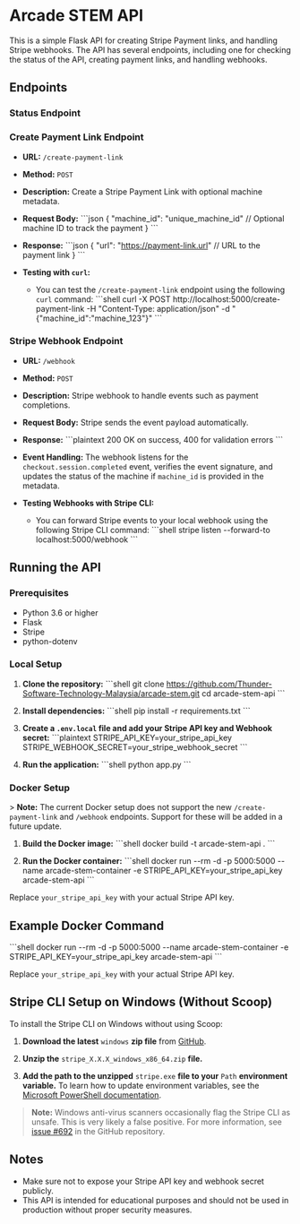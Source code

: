 # Arcade STEM API

This is a simple Flask API for creating Stripe Payment links, and handling Stripe webhooks. The API has several endpoints, including one for checking the status of the API, creating payment links, and handling webhooks.

## Endpoints

### Status Endpoint

### Create Payment Link Endpoint

- **URL:** `/create-payment-link`
- **Method:** `POST`
- **Description:** Create a Stripe Payment Link with optional machine metadata.
- **Request Body:**
  \```json
  {
    "machine_id": "unique_machine_id"  // Optional machine ID to track the payment
  }
  \```
- **Response:**
  \```json
  {
    "url": "https://payment-link.url"  // URL to the payment link
  }
  \```

- **Testing with `curl`:**
  - You can test the `/create-payment-link` endpoint using the following `curl` command:
    \```shell
    curl -X POST http://localhost:5000/create-payment-link -H "Content-Type: application/json" -d "{\"machine_id\":\"machine_123\"}"
    \```

### Stripe Webhook Endpoint

- **URL:** `/webhook`
- **Method:** `POST`
- **Description:** Stripe webhook to handle events such as payment completions.
- **Request Body:** Stripe sends the event payload automatically.
- **Response:**
  \```plaintext
  200 OK on success, 400 for validation errors
  \```

- **Event Handling:** The webhook listens for the `checkout.session.completed` event, verifies the event signature, and updates the status of the machine if `machine_id` is provided in the metadata.

- **Testing Webhooks with Stripe CLI:**
  - You can forward Stripe events to your local webhook using the following Stripe CLI command:
    \```shell
    stripe listen --forward-to localhost:5000/webhook
    \```

## Running the API

### Prerequisites

- Python 3.6 or higher
- Flask
- Stripe
- python-dotenv

### Local Setup

1. **Clone the repository:**
    \```shell
    git clone https://github.com/Thunder-Software-Technology-Malaysia/arcade-stem.git
    cd arcade-stem-api
    \```

2. **Install dependencies:**
    \```shell
    pip install -r requirements.txt
    \```

3. **Create a `.env.local` file and add your Stripe API key and Webhook secret:**
    \```plaintext
    STRIPE_API_KEY=your_stripe_api_key
    STRIPE_WEBHOOK_SECRET=your_stripe_webhook_secret
    \```

4. **Run the application:**
    \```shell
    python app.py
    \```

### Docker Setup

\> **Note:** The current Docker setup does not support the new `/create-payment-link` and `/webhook` endpoints. Support for these will be added in a future update.

1. **Build the Docker image:**
    \```shell
    docker build -t arcade-stem-api .
    \```

2. **Run the Docker container:**
    \```shell
    docker run --rm -d -p 5000:5000 --name arcade-stem-container -e STRIPE_API_KEY=your_stripe_api_key arcade-stem-api
    \```

Replace `your_stripe_api_key` with your actual Stripe API key.

## Example Docker Command

\```shell
docker run --rm -d -p 5000:5000 --name arcade-stem-container -e STRIPE_API_KEY=your_stripe_api_key arcade-stem-api
\```

Replace `your_stripe_api_key` with your actual Stripe API key.

## Stripe CLI Setup on Windows (Without Scoop)

To install the Stripe CLI on Windows without using Scoop:

1. **Download the latest** `windows` **zip file** from [GitHub](https://github.com/stripe/stripe-cli/releases).
 
2. **Unzip the** `stripe_X.X.X_windows_x86_64.zip` **file.**

3. **Add the path to the unzipped** `stripe.exe` **file to your** `Path` **environment variable.** To learn how to update environment variables, see the [Microsoft PowerShell documentation](https://docs.microsoft.com/en-us/powershell/scripting/setup/environment-variables?view=powershell-7.1).

> **Note:** Windows anti-virus scanners occasionally flag the Stripe CLI as unsafe. This is very likely a false positive. For more information, see [issue #692](https://github.com/stripe/stripe-cli/issues/692) in the GitHub repository.

## Notes

- Make sure not to expose your Stripe API key and webhook secret publicly.
- This API is intended for educational purposes and should not be used in production without proper security measures.
